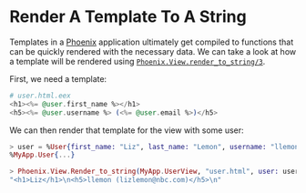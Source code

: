 # Render A Template To A String

Templates in a [Phoenix](http://www.phoenixframework.org/) application
ultimately get compiled to functions that can be quickly rendered with the
necessary data. We can take a look at how a template will be rendered using
[`Phoenix.View.render_to_string/3`](https://hexdocs.pm/phoenix/Phoenix.View.html#render_to_string/3).

First, we need a template:

```elixir
# user.html.eex
<h1><%= @user.first_name %></h1>
<h5><%= @user.username %> (<%= @user.email %>)</h5>
```

We can then render that template for the view with some user:

```elixir
> user = %User{first_name: "Liz", last_name: "Lemon", username: "llemon", email: "lizlemon@nbc.com"}
%MyApp.User{...}

> Phoenix.View.Render_to_string(MyApp.UserView, "user.html", user: user)
"<h1>Liz</h1>\n<h5>llemon (lizlemon@nbc.com)</h5>\n"
```
